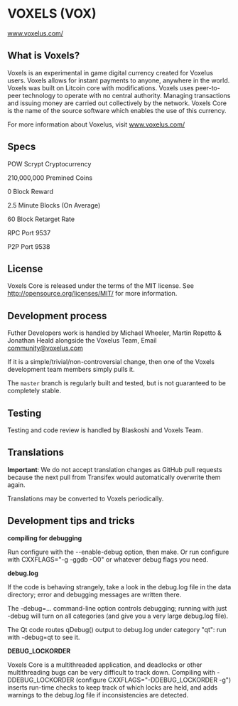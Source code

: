 <a href="http://i.imgur.com/E8ESrsq.png"><img src="http://i.imgur.com/E8ESrsq.png" title="" /></a>


VOXELS (VOX)
===========

www.voxelus.com/

What is Voxels?
----------------

Voxels is an experimental in game digital currency created for Voxelus users. 
Voxels allows for instant payments to anyone, anywhere in the world. 
Voxels was built on Litcoin core with modifications.
Voxels uses peer-to-peer technology to operate with no central authority.
Managing transactions and issuing money are carried
out collectively by the network. Voxels Core is the name of the source
software which enables the use of this currency.

For more information about Voxelus, visit www.voxelus.com/

Specs
-----
POW Scrypt Cryptocurrency

210,000,000 Premined Coins  

0 Block Reward

2.5 Minute Blocks (On Average)

60 Block Retarget Rate

RPC Port 9537

P2P Port 9538


License
-------

Voxels Core is released under the terms of the MIT license.
See http://opensource.org/licenses/MIT/ for more information.

Development process
-------------------

Futher Developers work is handled by Michael Wheeler, Martin Repetto & Jonathan Heald alongside the Voxelus Team, Email community@voxelus.com

If it is a simple/trivial/non-controversial change, then one of the Voxels
development team members simply pulls it.

The `master` branch is regularly built and tested, but is not guaranteed to be
completely stable. 

Testing
-------

Testing and code review is handled by Blaskoshi and Voxels Team.


Translations
------------

**Important**: We do not accept translation changes as GitHub pull requests because the next
pull from Transifex would automatically overwrite them again.

Translations may be converted to Voxels periodically.

Development tips and tricks
---------------------------

**compiling for debugging**

Run configure with the --enable-debug option, then make. Or run configure with
CXXFLAGS="-g -ggdb -O0" or whatever debug flags you need.

**debug.log**

If the code is behaving strangely, take a look in the debug.log file in the data directory;
error and debugging messages are written there.

The -debug=... command-line option controls debugging; running with just -debug will turn
on all categories (and give you a very large debug.log file).

The Qt code routes qDebug() output to debug.log under category "qt": run with -debug=qt
to see it.


**DEBUG_LOCKORDER**

Voxels Core is a multithreaded application, and deadlocks or other multithreading bugs
can be very difficult to track down. Compiling with -DDEBUG_LOCKORDER (configure
CXXFLAGS="-DDEBUG_LOCKORDER -g") inserts run-time checks to keep track of which locks
are held, and adds warnings to the debug.log file if inconsistencies are detected.
